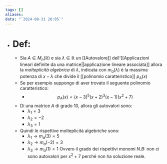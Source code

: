 ```yaml
---
tags: []
aliases: 
data: "`2024-08-31 20:05`"
---
```

- # Def:
	- Sia $A \in M_{n}(\mathbb{R})$ e sia $\lambda\in \mathbb{R}$ un [[Autovalore]] dell'[[Applicazioni lineari definite da una matrice||applicazione lineare associata]] allora la _molteplicità algebrica_ di $\lambda$, indicata con $m_{a}(\lambda)$ è la massima potenza di $x-\lambda$ che divide il [[polinomio caratteristico]] $p_{A}(x)$ 
	- Se per esempio suppongo di aver trovato il seguente polinomio caratteristico: 
		- $$p_{A}(x)=(x-3)^{5}(x+2)^{3}(x-1)(x^{2}+7)$$ 
	- Di una matrice $A$ di grado $10$, allora gli autovalori sono:
		- $\lambda_{1}=3$
		- $\lambda_{2}=-2$
		- $\lambda_{3}=1$
	- Quindi le rispettive molteplicità algebriche sono:
		- $\lambda_{1}\to m_{a}(3)=5$
		- $\lambda_{2}\to m_{a}(-2)=3$
		- $\lambda_{3}\to m_{a}(1)=1$
		Ovvero il grado dei rispettivi monomi
		_N.B:_ non ci sono autovalori per $x^{2}+7$ perché non ha soluzione reale.